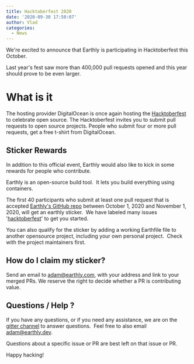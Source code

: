 ```yaml
---
title: Hacktoberfest 2020
date: '2020-09-30 17:50:07'
author: Vlad
categories:
  - News
---
```


We're excited to announce that Earthly is participating in Hacktoberfest this October.

Last year's fest saw more than 400,000 pull requests opened and this year should prove to be even larger.

# What is it

The hosting provider DigitalOcean is once again hosting the [Hacktoberfest](https://hacktoberfest.digitalocean.com/) to celebrate open source. The Hacktoberfest invites you to submit pull requests to open source projects. People who submit four or more pull requests, get a free t-shirt from DigitalOcean.

## Sticker Rewards

In addition to this official event, Earthly would also like to kick in some rewards for people who contribute.

Earthly is an open-source build tool. &nbsp;It lets you build everything using containers.

The first 40 participants who submit at least one pull request that is accepted [Earthly's GitHub repo](https://github.com/earthly/earthly) between October 1, 2020 and November 1, 2020, will get an earthly sticker. &nbsp;We have labeled many issues '[hacktoberfest](https://github.com/earthly/earthly/issues?q=is%3Aissue+is%3Aopen+label%3Ahacktoberfest)' to get you started.

You can also qualify for the sticker by adding a working Earthfile file to another opensource project, including your own personal project. &nbsp;Check with the project maintainers first.

## How do I claim my sticker?

Send an email to adam@earthly.com, with your address and link to your merged PRs. We reserve the right to decide whether a PR is contributing value. &nbsp;

## Questions / Help ?

If you have any questions, or if you need any assistance, we are on the [gitter channel](https://gitter.im/earthly-room/community) to answer questions. &nbsp;Feel free to also email adam@earthly.dev. &nbsp;

Questions about a specific issue or PR are best left on that issue or PR.

Happy hacking!

